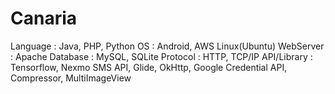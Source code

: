 # Canaria

Language : Java, PHP, Python
OS : Android, AWS Linux(Ubuntu)
WebServer : Apache
Database : MySQL, SQLite
Protocol : HTTP, TCP/IP
API/Library : Tensorflow, Nexmo SMS API, Glide, OkHttp, Google Credential API, Compressor, MultiImageView 
